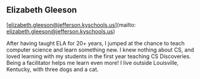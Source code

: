 ## Elizabeth Gleeson

[elizabeth.gleeson@jefferson.kyschools.us](mailto: elizabeth.gleeson@jefferson.kyschools.us)

After having taught ELA for 20+ years, I jumped at the chance to teach computer science and learn something new. I knew nothing about CS, and loved learning with my students in the first year teaching CS Discoveries. Being a facilitator helps me learn even more! I live outside Louisville, Kentucky, with three dogs and a cat.
